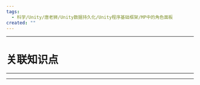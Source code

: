 ```yaml
---
tags:
  - 科学/Unity/唐老狮/Unity数据持久化/Unity程序基础框架/MP中的角色面板
created: ""
---
```


---
# 关联知识点



---




---